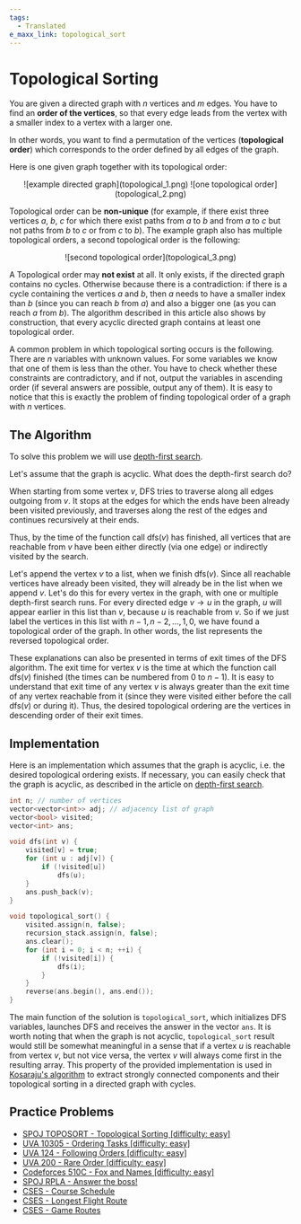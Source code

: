 ```yaml
---
tags:
  - Translated
e_maxx_link: topological_sort
---
```


# Topological Sorting

You are given a directed graph with $n$ vertices and $m$ edges.
You have to find an **order of the vertices**, so that every edge leads from the vertex with a smaller index to a vertex with a larger one.

In other words, you want to find a permutation of the vertices (**topological order**) which corresponds to the order defined by all edges of the graph.

Here is one given graph together with its topological order:

<center>
![example directed graph](topological_1.png)
![one topological order](topological_2.png)
</center>

Topological order can be **non-unique** (for example, if there exist three vertices $a$, $b$, $c$ for which there exist paths from $a$ to $b$ and from $a$ to $c$ but not paths from $b$ to $c$ or from $c$ to $b$).
The example graph also has multiple topological orders, a second topological order is the following:
<center>
![second topological order](topological_3.png)
</center>

A Topological order may **not exist** at all.
It only exists, if the directed graph contains no cycles.
Otherwise because there is a contradiction: if there is a cycle containing the vertices $a$ and $b$, then $a$ needs to have a smaller index than $b$ (since you can reach $b$ from $a$) and also a bigger one (as you can reach $a$ from $b$).
The algorithm described in this article also shows by construction, that every acyclic directed graph contains at least one topological order.

A common problem in which topological sorting occurs is the following. There are $n$ variables with unknown values. For some variables we know that one of them is less than the other. You have to check whether these constraints are contradictory, and if not, output the variables in ascending order (if several answers are possible, output any of them). It is easy to notice that this is exactly the problem of finding topological order of a graph with $n$ vertices.

## The Algorithm

To solve this problem we will use [depth-first search](depth-first-search.md).

Let's assume that the graph is acyclic. What does the depth-first search do?

When starting from some vertex $v$, DFS tries to traverse along all edges outgoing from $v$.
It stops at the edges for which the ends have been already been visited previously, and traverses along the rest of the edges and continues recursively at their ends.

Thus, by the time of the function call $\text{dfs}(v)$ has finished, all vertices that are reachable from $v$ have been either directly (via one edge) or indirectly visited by the search.

Let's append the vertex $v$ to a list, when we finish $\text{dfs}(v)$. Since all reachable vertices have already been visited, they will already be in the list when we append $v$.
Let's do this for every vertex in the graph, with one or multiple depth-first search runs.
For every directed edge $v \rightarrow u$ in the graph, $u$ will appear earlier in this list than $v$, because $u$ is reachable from $v$.
So if we just label the vertices in this list with $n-1, n-2, \dots, 1, 0$, we have found a topological order of the graph.
In other words, the list represents the reversed topological order.

These explanations can also be presented in terms of exit times of the DFS algorithm.
The exit time for vertex $v$ is the time at which the function call $\text{dfs}(v)$ finished (the times can be numbered from $0$ to $n-1$).
It is easy to understand that exit time of any vertex $v$ is always greater than the exit time of any vertex reachable from it (since they were visited either before the call $\text{dfs}(v)$ or during it). Thus, the desired topological ordering are the vertices in descending order of their exit times.

## Implementation

Here is an implementation which assumes that the graph is acyclic, i.e. the desired topological ordering exists. If necessary, you can easily check that the graph is acyclic, as described in the article on [depth-first search](depth-first-search.md).

```cpp
int n; // number of vertices
vector<vector<int>> adj; // adjacency list of graph
vector<bool> visited;
vector<int> ans;

void dfs(int v) {
    visited[v] = true;
    for (int u : adj[v]) {
        if (!visited[u])
            dfs(u);
    }
    ans.push_back(v);
}

void topological_sort() {
    visited.assign(n, false);
    recursion_stack.assign(n, false);
    ans.clear();
    for (int i = 0; i < n; ++i) {
        if (!visited[i]) {
            dfs(i);
        }
    }
    reverse(ans.begin(), ans.end());
}
```

The main function of the solution is `topological_sort`, which initializes DFS variables, launches DFS and receives the answer in the vector `ans`. It is worth noting that when the graph is not acyclic, `topological_sort` result would still be somewhat meaningful in a sense that if a vertex $u$ is reachable from vertex $v$, but not vice versa, the vertex $v$ will always come first in the resulting array. This property of the provided implementation is used in [Kosaraju's algorithm](./strongly-connected-components.md) to extract strongly connected components and their topological sorting in a directed graph with cycles.

## Practice Problems

- [SPOJ TOPOSORT - Topological Sorting [difficulty: easy]](http://www.spoj.com/problems/TOPOSORT/)
- [UVA 10305 - Ordering Tasks [difficulty: easy]](https://onlinejudge.org/index.php?option=com_onlinejudge&Itemid=8&page=show_problem&problem=1246)
- [UVA 124 - Following Orders [difficulty: easy]](https://onlinejudge.org/index.php?option=onlinejudge&page=show_problem&problem=60)
- [UVA 200 - Rare Order [difficulty: easy]](https://onlinejudge.org/index.php?option=onlinejudge&page=show_problem&problem=136)
- [Codeforces 510C - Fox and Names [difficulty: easy]](http://codeforces.com/problemset/problem/510/C)
- [SPOJ RPLA - Answer the boss!](https://www.spoj.com/problems/RPLA/)
- [CSES - Course Schedule](https://cses.fi/problemset/task/1679)
- [CSES - Longest Flight Route](https://cses.fi/problemset/task/1680)
- [CSES - Game Routes](https://cses.fi/problemset/task/1681)
